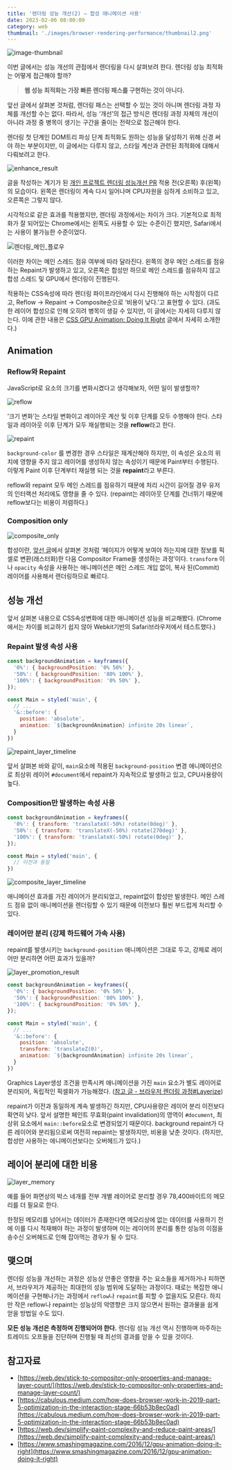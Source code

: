 ```yaml
---
title: '렌더링 성능 개선(2) — 합성 애니메이션 사용'
date: 2023-02-06 08:00:09
category: web
thumbnail: './images/browser-rendering-performance/thumbnail2.png'
---
```


![image-thumbnail](./images/browser-rendering-performance/thumbnail2.png)

이번 글에서는 성능 개선의 관점에서 렌더링을 다시 살펴보려 한다. 렌더링 성능 최적화는 어떻게 접근해야 할까?

> **웹 성능 최적화는 가장 빠른 렌더링 패스를 구현하는 것이 아니다.**

앞선 글에서 살펴본 것처럼, 렌더링 패스는 선택할 수 있는 것이 아니며 렌더링 과정 자체를 개선할 수는 없다. 따라서, 성능 ‘개선’의 접근 방식은 렌더링 과정 자체의 개선이 아니라 과정 중 병목이 생기는 구간을 줄이는 전략으로 접근해야 한다.

렌더링 첫 단계인 DOM트리 파싱 단계 최적화도 원하는 성능을 달성하기 위해 신경 써야 하는 부분이지만, 이 글에서는 다루지 않고, 스타일 계산과 관련된 최적화에 대해서 다뤄보려고 한다.

![enhance_result](./images/browser-rendering-performance/enhance_result.png)

글을 작성하는 계기가 된 [개인 프로젝트 렌더링 성능개선 PR](https://github.com/SoYoung210/Uing/pull/9) 적용 전(오른쪽) 후(왼쪽)의 모습이다. 왼쪽은 렌더링이 계속 다시 일어나며 CPU자원을 심하게 소비하고 있고, 오른쪽은 그렇지 않다.

시각적으로 같은 효과를 적용했지만, 렌더링 과정에서는 차이가 크다. 기본적으로 최적화가 잘 되어있는 Chrome에서는 왼쪽도 사용할 수 있는 수준이긴 했지만, Safari에서는 사용이 불가능한 수준이었다.

![렌더링_메인_플로우](./images/browser-rendering-performance/메인플로우.png)

이러한 차이는 메인 스레드 점유 여부에 따라 달라진다. 왼쪽의 경우 메인 스레드를 점유하는 Repaint가 발생하고 있고, 오른쪽은 합성만 하므로 메인 스레드를 점유하지 않고 합성 스레드 및 GPU에서 렌더링이 진행된다.

적용하는 CSS속성에 따라 렌더링 파이프라인에서 다시 진행해야 하는 시작점이 다르고, Reflow → Repaint → Composite순으로 ‘비용이 낮다.’고 표현할 수 있다. (과도한 레이어 합성으로 인해 오히려 병목이 생길 수 있지만, 이 글에서는 자세히 다루지 않는다. 이에 관한 내용은 [CSS GPU Animation: Doing It Right](https://www.smashingmagazine.com/2016/12/gpu-animation-doing-it-right/#pros-and-cons) 글에서 자세히 소개한다.)

## Animation

### Reflow와 Repaint

JavaScript로 요소의 크기를 변화시켰다고 생각해보자, 어떤 일이 발생할까?

![reflow](./images/browser-rendering-performance/reflow.png)

‘크기 변화’는 스타일 변화이고 레이아웃 계산 및 이후 단계를 모두 수행해야 한다. 스타일과 레이아웃 이후 단계가 모두 재실행되는 것을 **reflow**라고 한다.

![repaint](./images/browser-rendering-performance/repaint.png)

`background-color` 를 변경한 경우 스타일은 재계산해야 하지만, 이 속성은 요소의 위치에 영향을 주지 않고 레이어를 생성하지 않는 속성이기 때문에 Paint부터 수행된다. 이렇게 Paint 이후 단계부터 재실행 되는 것을 **repaint**라고 부른다.

reflow와 repaint 모두 메인 스레드를 점유하기 때문에 처리 시간이 길어질 경우 유저의 인터랙션 처리에도 영향을 줄 수 있다. (repaint는 레이아웃 단계를 건너뛰기 때문에 reflow보다는 비용이 저렴하다.)

### Composition only

![composite_only](./images/browser-rendering-performance/composite_only.png)

합성이란, [앞선 글](https://so-so.dev/web/browser-rendering-process/#%ED%95%A9%EC%84%B1-%EC%8A%A4%EB%A0%88%EB%93%9C)에서 살펴본 것처럼 ‘페이지가 어떻게 보여야 하는지에 대한 정보를 픽셀로 변환(래스터화)한 다음 Compositor Frame을 생성하는 과정’이다. `transform` 이나 `opacity` 속성을 사용하는 애니메이션은 메인 스레드 개입 없이, 복사 된(Commit) 레이어를 사용해서 렌더링하므로 빠르다.

## 성능 개선

앞서 살펴본 내용으로 CSS속성변화에 대한 애니메이션 성능을 비교해봤다. (Chrome에서는 차이를 비교하기 쉽지 않아 Webkit기반의 Safari브라우저에서 테스트했다.)

### Repaint 발생 속성 사용

```jsx
const backgroundAnimation = keyframes({
  '0%': { backgroundPosition: '0% 50%' },
  '50%': { backgroundPosition: '80% 100%' },
  '100%': { backgroundPosition: '0% 50%' },
});

const Main = styled('main', {
  // ...
  '&::before': {
    position: 'absolute',
    animation: `${backgroundAnimation} infinite 20s linear`,
  }
})
```

![repaint_layer_timeline](./images/browser-rendering-performance/repaint_layer_timeline.png)

앞서 살펴본 바와 같이, `main`요소에 적용된 `background-position` 변경 애니메이션으로 최상위 레이어 `#document`에서 repaint가 지속적으로 발생하고 있고, CPU사용량이 높다.

### Composition만 발생하는 속성 사용

```jsx
const backgroundAnimation = keyframes({
  '0%': { transform: 'translateX(-50%) rotate(0deg)' },
  '50%': { transform: 'translateX(-50%) rotate(270deg)' },
  '100%': { transform: 'translateX(-50%) rotate(0deg)' },
});

const Main = styled('main', {
  // 이전과 동일
})
```

![composite_layer_timeline](./images/browser-rendering-performance/composite_layer_timeline.png)

애니메이션 효과를 가진 레이어가 분리되었고, repaint없이 합성만 발생한다. 메인 스레드 점유 없이 애니메이션을 렌더링할 수 있기 때문에 이전보다 훨씬 부드럽게 처리할 수 있다.

### 레이어만 분리 (강제 하드웨어 가속 사용)

repaint를 발생시키는 `background-position` 애니메이션은 그대로 두고, 강제로 레이어만 분리하면 어떤 효과가 있을까?

![layer_promotion_result](./images/browser-rendering-performance/layer_promotion_result.png)

```jsx
const backgroundAnimation = keyframes({
  '0%': { backgroundPosition: '0% 50%' },
  '50%': { backgroundPosition: '80% 100%' },
  '100%': { backgroundPosition: '0% 50%' },
});

const Main = styled('main', {
  // ...
  '&::before': {
    position: 'absolute',
    transform: 'translateZ(0)',
    animation: `${backgroundAnimation} infinite 20s linear`,
  }
})
```

Graphics Layer생성 조건을 만족시켜 애니메이션을 가진 `main` 요소가 별도 레이어로 분리되어, 독립적인 픽셀화가 가능해졌다. ([참고 글 - 브라우저 렌더링 과정#Layerize](https://so-so.dev/web/browser-rendering-process/#6-layerize))

repaint가 이전과 동일하게 계속 발생하긴 하지만, CPU사용량은 레이어 분리 이전보다 확연히 낮다. 앞서 설명한 페인트 무효화(paint invalidation)의 영역이 `#document`, 최상위 요소에서 `main::before`요소로 변경되었기 때문이다. background repaint가 다른 레이어와 분리됨으로써 여전히 repaint는 발생하지만, 비용을 낮춘 것이다. (하지만, 합성만 사용하는 애니메이션보다는 오버헤드가 있다.)

## 레이어 분리에 대한 비용

![layer_memory](./images/browser-rendering-performance/layer_memory.png)

예를 들어 화면상의 박스 네개를 전부 개별 레이어로 분리할 경우 78,400바이트의 메모리를 더 필요로 한다.

한정된 메모리를 넘어서는 데이터가 존재한다면 메모리상에 없는 데이터를 사용하기 전에 이를 다시 적재해야 하는 과정이 발생하며 이는 레이어의 분리를 통한 성능의 이점을 송수신 오버헤드로 인해 잡아먹는 경우가 될 수 있다.

## 맺으며

렌더링 성능을 개선하는 과정은 성능상 안좋은 영향을 주는 요소들을 제거하거나 피하면서, 브라우저가 제공하는 최대한의 성능 범위에 도달하는 과정이다. 때로는 복잡한 애니메이션을 구현해나가는 과정에서 `reflow`나 `repaint`를 피할 수 없을지도 모른다. 하지만 작은 reflow나 repaint는 성능상의 악영향은 크지 않으면서 원하는 결과물을 쉽게 얻을 방법일 수도 있다.

**모든 성능 개선은 측정하며 진행되어야 한다.** 렌더링 성능 개선 역시 진행하며 마주하는 트레이드 오프들을 진단하며 진행될 때 최선의 결과를 얻을 수 있을 것이다.

## 참고자료

- [https://web.dev/stick-to-compositor-only-properties-and-manage-layer-count/](https://web.dev/stick-to-compositor-only-properties-and-manage-layer-count/)
- [https://cabulous.medium.com/how-does-browser-work-in-2019-part-5-optimization-in-the-interaction-stage-66b53b8ec0ad](https://cabulous.medium.com/how-does-browser-work-in-2019-part-5-optimization-in-the-interaction-stage-66b53b8ec0ad)
- [https://web.dev/simplify-paint-complexity-and-reduce-paint-areas/](https://web.dev/simplify-paint-complexity-and-reduce-paint-areas/)
- [https://www.smashingmagazine.com/2016/12/gpu-animation-doing-it-right](https://www.smashingmagazine.com/2016/12/gpu-animation-doing-it-right)